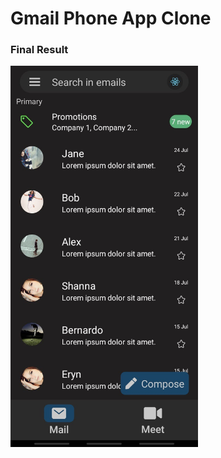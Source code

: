 # Gmail Phone App Clone


### Final Result
<img alt="Final Result" src="/final_result.png" width="300">